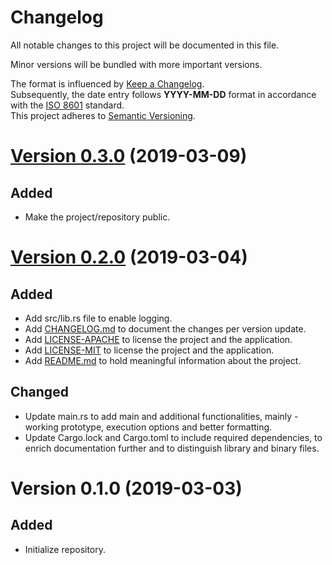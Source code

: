 # Changelog
All notable changes to this project will be documented in this file.

Minor versions will be bundled with more important versions.

The format is influenced by [Keep a Changelog](https://keepachangelog.com/en/1.0.0/). <br>
Subsequently, the date entry follows **YYYY-MM-DD** format  in accordance with the [ISO 8601](https://www.iso.org/iso-8601-date-and-time-format.html) standard. <br>
This project adheres to [Semantic Versioning](https://semver.org/spec/v2.0.0.html).

# [Version 0.3.0] (2019-03-09)
## Added
* Make the project/repository public.

# [Version 0.2.0] (2019-03-04)
## Added
* Add src/lib.rs file to enable logging.
* Add [CHANGELOG.md](CHANGELOG.md "Project's CHANGELOG.md file") to document the changes per version update.
* Add [LICENSE-APACHE](LICENSE-APACHE "Project's LICENSE-APACHE file") to license the project and the application.
* Add [LICENSE-MIT](LICENSE-MIT "Project's LICENSE-MIT file") to license the project and the application.
* Add [README.md](README.md "Project's README.md file") to hold meaningful information about the project.

## Changed
* Update main<span></span>.rs to add main and additional functionalities, mainly - working prototype, execution options and better formatting.
* Update Cargo.lock and Cargo.toml to include required dependencies, to enrich documentation further and to distinguish library and binary files.

# Version 0.1.0 (2019-03-03)
## Added
* Initialize repository.

[Version 0.3.0]: https://github.com/0rganic/cli-timer/compare/9d9193c..49d4a0e
[Version 0.2.0]: https://github.com/0rganic/cli-timer/compare/4f20db0..9d9193c